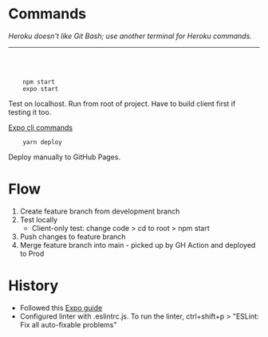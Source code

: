 # Commands
<i>Heroku doesn't like Git Bash; use another terminal for Heroku commands.</i>
<hr></hr><br></br>

        npm start
        expo start
Test on localhost. Run from root of project. Have to build client first if testing it too.

[Expo cli commands](https://docs.expo.dev/workflow/expo-cli/)

        yarn deploy
Deploy manually to GitHub Pages.

# Flow
1. Create feature branch from development branch
2. Test locally
    - Client-only test: change code > cd to root > npm start
3. Push changes to feature branch
4. Merge feature branch into main - picked up by GH Action and deployed to Prod

# History
* Followed this [Expo guide](https://docs.expo.dev/get-started/create-a-new-app/)
* Configured linter with .eslintrc.js. To run the linter, ctrl+shift+p > "ESLint: Fix all auto-fixable problems"
